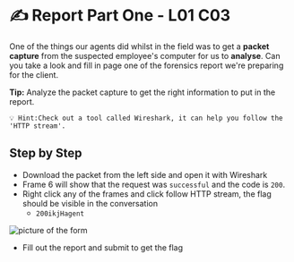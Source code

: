 # ✍️ Report Part One - L01 C03

One of the things our agents did whilst in the field was to get a **packet capture** from the suspected employee's computer for us to **analyse**. Can you take a look and fill in page one of the forensics report we're preparing for the client.

**Tip:** Analyze the packet capture to get the right information to put in the report.

```
💡 Hint:Check out a tool called Wireshark, it can help you follow the 'HTTP stream'.
```

## Step by Step

- Download the packet from the left side and open it with Wireshark
- Frame 6 will show that the request was `successful` and the code is `200`.
- Right click any of the frames and click follow HTTP stream, the flag should be visible in the conversation
    - `200ikjHagent`

![picture of the form](/assets/reportpartone1.png)

- Fill out the report and submit to get the flag
